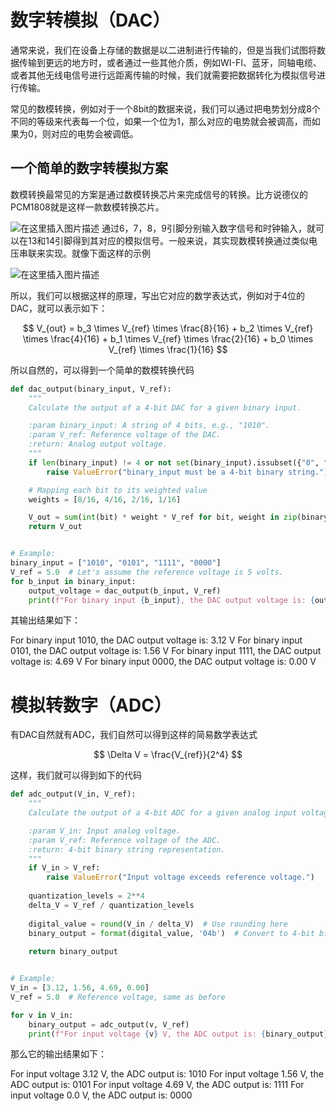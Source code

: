 #  数字转模拟（DAC）

通常来说，我们在设备上存储的数据是以二进制进行传输的，但是当我们试图将数据传输到更远的地方时，或者通过一些其他介质，例如WI-FI、蓝牙，同轴电缆、或者其他无线电信号进行远距离传输的时候，我们就需要把数据转化为模拟信号进行传输。

常见的数模转换，例如对于一个8bit的数据来说，我们可以通过把电势划分成8个不同的等级来代表每一个位，如果一个位为1，那么对应的电势就会被调高，而如果为0，则对应的电势会被调低。

## 一个简单的数字转模拟方案

数模转换最常见的方案是通过数模转换芯片来完成信号的转换。比方说德仪的PCM1808就是这样一款数模转换芯片。

![在这里插入图片描述](https://img-blog.csdnimg.cn/e4aec9d5a645409d867dac034de6fc90.png#pic_center)
通过6，7，8，9引脚分别输入数字信号和时钟输入，就可以在13和14引脚得到其对应的模拟信号。一般来说，其实现数模转换通过类似电压串联来实现。就像下面这样的示例

![在这里插入图片描述](https://img-blog.csdnimg.cn/d0094697cc8b4acd8aaa986167feb39f.jpeg#pic_center)

所以，我们可以根据这样的原理，写出它对应的数学表达式，例如对于4位的DAC，就可以表示如下：

$$
 V_{out} = b_3 \times V_{ref} \times \frac{8}{16} + b_2 \times V_{ref} \times \frac{4}{16} + b_1 \times V_{ref} \times \frac{2}{16} + b_0 \times V_{ref} \times \frac{1}{16} 
$$


所以自然的，可以得到一个简单的数模转换代码

```python
def dac_output(binary_input, V_ref):
    """
    Calculate the output of a 4-bit DAC for a given binary input.

    :param binary_input: A string of 4 bits, e.g., "1010".
    :param V_ref: Reference voltage of the DAC.
    :return: Analog output voltage.
    """
    if len(binary_input) != 4 or not set(binary_input).issubset({"0", "1"}):
        raise ValueError("binary_input must be a 4-bit binary string.")

    # Mapping each bit to its weighted value
    weights = [8/16, 4/16, 2/16, 1/16]

    V_out = sum(int(bit) * weight * V_ref for bit, weight in zip(binary_input, weights))
    return V_out


# Example:
binary_input = ["1010", "0101", "1111", "0000"]
V_ref = 5.0  # Let's assume the reference voltage is 5 volts.
for b_input in binary_input:
    output_voltage = dac_output(b_input, V_ref)
    print(f"For binary input {b_input}, the DAC output voltage is: {output_voltage:.2f} V")
```

其输出结果如下：

For binary input 1010, the DAC output voltage is: 3.12 V
For binary input 0101, the DAC output voltage is: 1.56 V
For binary input 1111, the DAC output voltage is: 4.69 V
For binary input 0000, the DAC output voltage is: 0.00 V

# 模拟转数字（ADC） 

有DAC自然就有ADC，我们自然可以得到这样的简易数学表达式

$$
\Delta V = \frac{V_{ref}}{2^4} 
$$

这样，我们就可以得到如下的代码

```python
def adc_output(V_in, V_ref):
    """
    Calculate the output of a 4-bit ADC for a given analog input voltage.

    :param V_in: Input analog voltage.
    :param V_ref: Reference voltage of the ADC.
    :return: 4-bit binary string representation.
    """
    if V_in > V_ref:
        raise ValueError("Input voltage exceeds reference voltage.")
    
    quantization_levels = 2**4
    delta_V = V_ref / quantization_levels
    
    digital_value = round(V_in / delta_V)  # Use rounding here
    binary_output = format(digital_value, '04b')  # Convert to 4-bit binary string
    
    return binary_output


# Example:
V_in = [3.12, 1.56, 4.69, 0.00]
V_ref = 5.0  # Reference voltage, same as before

for v in V_in:
    binary_output = adc_output(v, V_ref)
    print(f"For input voltage {v} V, the ADC output is: {binary_output}")
```


那么它的输出结果如下：

For input voltage 3.12 V, the ADC output is: 1010
For input voltage 1.56 V, the ADC output is: 0101
For input voltage 4.69 V, the ADC output is: 1111
For input voltage 0.0 V, the ADC output is: 0000



